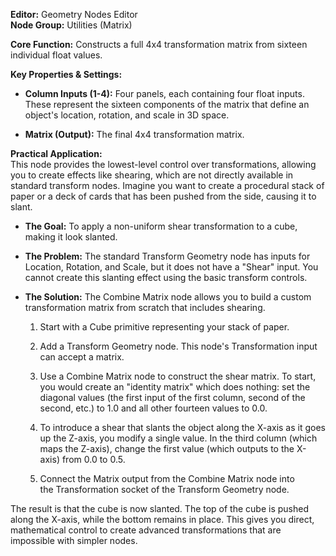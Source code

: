 **Editor:** Geometry Nodes Editor  
**Node Group:** Utilities (Matrix)

**Core Function:** Constructs a full 4x4 transformation matrix from sixteen individual float values.

**Key Properties & Settings:**

- **Column Inputs (1-4):** Four panels, each containing four float inputs. These represent the sixteen components of the matrix that define an object's location, rotation, and scale in 3D space.
    
- **Matrix (Output):** The final 4x4 transformation matrix.
    

**Practical Application:**  
This node provides the lowest-level control over transformations, allowing you to create effects like shearing, which are not directly available in standard transform nodes. Imagine you want to create a procedural stack of paper or a deck of cards that has been pushed from the side, causing it to slant.

- **The Goal:** To apply a non-uniform shear transformation to a cube, making it look slanted.
    
- **The Problem:** The standard Transform Geometry node has inputs for Location, Rotation, and Scale, but it does not have a "Shear" input. You cannot create this slanting effect using the basic transform controls.
    
- **The Solution:** The Combine Matrix node allows you to build a custom transformation matrix from scratch that includes shearing.
    
    1. Start with a Cube primitive representing your stack of paper.
        
    2. Add a Transform Geometry node. This node's Transformation input can accept a matrix.
        
    3. Use a Combine Matrix node to construct the shear matrix. To start, you would create an "identity matrix" which does nothing: set the diagonal values (the first input of the first column, second of the second, etc.) to 1.0 and all other fourteen values to 0.0.
        
    4. To introduce a shear that slants the object along the X-axis as it goes up the Z-axis, you modify a single value. In the third column (which maps the Z-axis), change the first value (which outputs to the X-axis) from 0.0 to 0.5.
        
    5. Connect the Matrix output from the Combine Matrix node into the Transformation socket of the Transform Geometry node.
        

The result is that the cube is now slanted. The top of the cube is pushed along the X-axis, while the bottom remains in place. This gives you direct, mathematical control to create advanced transformations that are impossible with simpler nodes.